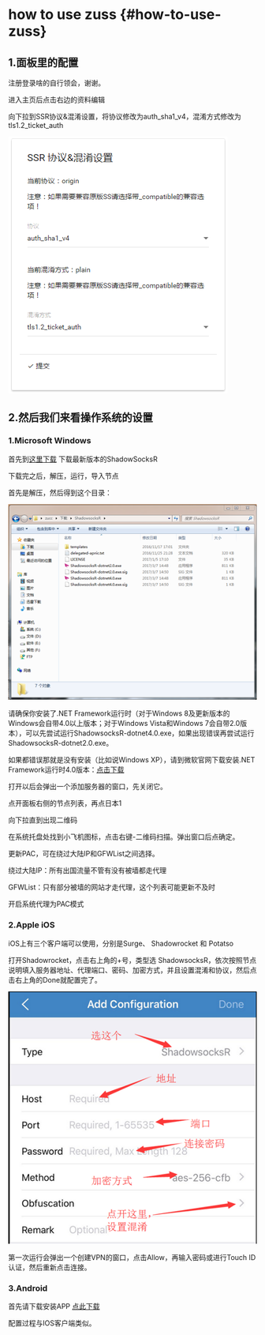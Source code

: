 # how to use zuss {#how-to-use-zuss}

## 1.面板里的配置

注册登录啥的自行领会，谢谢。

进入主页后点击右边的资料编辑

向下拉到SSR协议&混淆设置，将协议修改为auth\_sha1\_v4，混淆方式修改为tls1.2\_ticket\_auth

![](/assets/1.png)

## 2.然后我们来看操作系统的设置

### 1.Microsoft Windows

首先到[这里下载](https://github.com/shadowsocksr/shadowsocksr-csharp/releases) 下载最新版本的ShadowSocksR

下载完之后，解压，运行，导入节点

首先是解压，然后得到这个目录：

![](/assets/unzip.png)

请确保你安装了.NET Framework运行时（对于Windows 8及更新版本的Windows会自带4.0以上版本；对于Windows Vista和Windows 7会自带2.0版本），可以先尝试运行ShadowsocksR-dotnet4.0.exe，如果出现错误再尝试运行ShadowsocksR-dotnet2.0.exe。

如果都错误那就是没有安装（比如说Windows XP），请到微软官网下载安装.NET Framework运行时4.0版本：[点击下载](https://www.microsoft.com/zh-CN/download/details.aspx?id=17851)

打开以后会弹出一个添加服务器的窗口，先关闭它。

点开面板右侧的节点列表，再点日本1

向下拉直到出现二维码

在系统托盘处找到小飞机图标，点击右键-二维码扫描。弹出窗口后点确定。

更新PAC，可在绕过大陆IP和GFWList之间选择。

绕过大陆IP：所有出国流量不管有没有被墙都走代理

GFWList：只有部分被墙的网站才走代理，这个列表可能更新不及时

开启系统代理为PAC模式

### 2.Apple iOS

iOS上有三个客户端可以使用，分别是Surge、 Shadowrocket 和 Potatso

打开Shadowrocket，点击右上角的+号，类型选 ShadowsocksR，依次按照节点说明填入服务器地址、代理端口、密码、加密方式，并且设置混淆和协议，然后点击右上角的Done就配置完了。

![](/assets/Shadowrocket.png)

第一次运行会弹出一个创建VPN的窗口，点击Allow，再输入密码或进行Touch ID认证，然后重新点击连接。

### 3.Android

首先请下载安装APP [点此下载](https://github.com/shadowsocksr/shadowsocksr-android/releases)

配置过程与IOS客户端类似。

